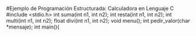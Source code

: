 #Ejemplo de Programación Estructurada: Calculadora en Lenguaje C 
#include <stdio.h>
int suma(int n1, int n2);
int resta(int n1, int n2);
int multi(int n1, int n2);
float divi(int n1, int n2);
void menu();
int pedir_valor(char *mensaje);
int main(){
